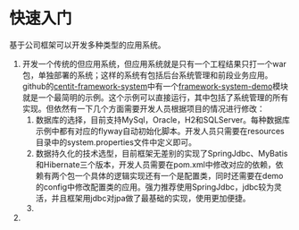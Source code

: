 # 快速入门

基于公司框架可以开发多种类型的应用系统。

1. 开发一个传统的但应用系统，但应用系统就是只有一个工程结果只打一个war包，单独部署的系统；这样的系统有包括后台系统管理和前段业务应用。github的[centit-framework-system](https://github.com/ndxt/centit-framework-system)中有一个[framework-system-demo](https://github.com/ndxt/centit-framework-system/tree/master/framework-system-demo)模块就是一个最简明的示例。这个示例可以直接运行，其中包括了系统管理的所有实现。但依然有一下几个方面需要开发人员根据项目的情况进行修改：
   1. 数据库的选择，目前支持MySql，Oracle，H2和SQLServer。每种数据库示例中都有对应的flyway自动初始化脚本。开发人员只需要在resources目录中的system.properties文件中定义即可。
   2. 数据持久化的技术选型，目前框架无差别的实现了SpringJdbc、MyBatis和Hibernate三个版本，开发人员需要在pom.xml中修改对应的依赖，依赖有两个包一个具体的逻辑实现还有一个是配置类，同时还需要在demo的config中修改配置类的应用。强力推荐使用SpringJdbc，jdbc较为灵活，并且框架用jdbc对jpa做了最基础的实现，使用更加便捷。
   3. 
2. 


